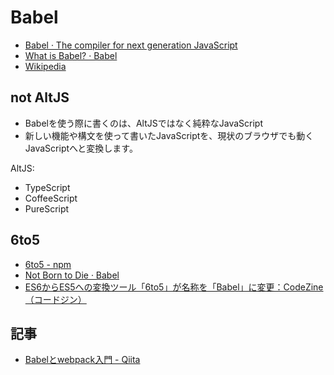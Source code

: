 # Babel

- [Babel · The compiler for next generation JavaScript](https://babeljs.io/)
- [What is Babel? · Babel](https://babeljs.io/docs/en/)
- [Wikipedia](https://en.wikipedia.org/wiki/Babel_(compiler))

## not AltJS

- Babelを使う際に書くのは、AltJSではなく純粋なJavaScript
- 新しい機能や構文を使って書いたJavaScriptを、現状のブラウザでも動くJavaScriptへと変換します。

AltJS:

- TypeScript
- CoffeeScript
- PureScript

## 6to5

- [6to5 - npm](https://www.npmjs.com/package/6to5)
- [Not Born to Die · Babel](https://babeljs.io/blog/2015/02/15/not-born-to-die)
- [ES6からES5への変換ツール「6to5」が名称を「Babel」に変更：CodeZine（コードジン）](https://codezine.jp/article/detail/8500)


## 記事

- [Babelとwebpack入門 - Qiita](https://qiita.com/tsuuuuu_san/items/582854a4043d8a1db1c9)
